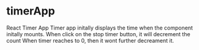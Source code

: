 # timerApp
React Timer App
Timer app initally displays the time when the component initally mounts. When click on the stop timer button, it will decrement the count
When timer reaches to 0, then it wont further decreament it.
